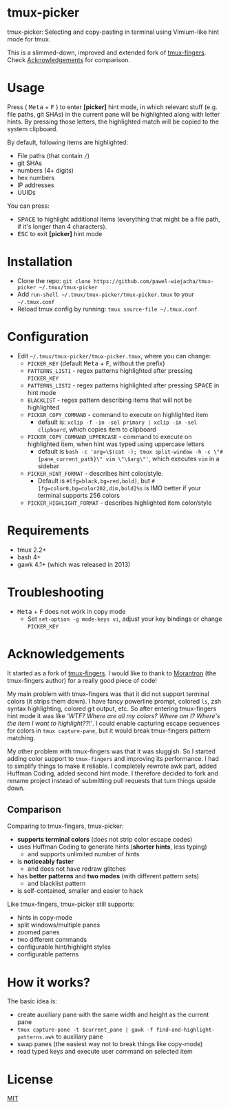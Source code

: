 # tmux-picker

tmux-picker: Selecting and copy-pasting in terminal using Vimium-like hint mode for tmux.

This is a slimmed-down, improved and extended fork of [tmux-fingers](https://github.com/Morantron/tmux-fingers). Check [Acknowledgements](#acknowledgements) for comparison.

# Usage

Press ( <kbd>Meta</kbd> + <kbd>F</kbd> ) to enter **[picker]** hint mode, in which relevant stuff (e.g. file paths, git SHAs) in the current
pane will be highlighted along with letter hints. By pressing those letters, the highlighted match will be copied to the system clipboard.

By default, following items are highlighted:

* File paths (that contain `/`)
* git SHAs
* numbers (4+ digits)
* hex numbers
* IP addresses
* UUIDs

You can press:

* <kbd>SPACE</kbd> to highlight additional items (everything that might be a file path, if it's longer than 4 characters).
* <kbd>ESC</kbd> to exit **[picker]** hint mode

# Installation

* Clone the repo: `git clone https://github.com/pawel-wiejacha/tmux-picker ~/.tmux/tmux-picker`
* Add `run-shell ~/.tmux/tmux-picker/tmux-picker.tmux` to your `~/.tmux.conf`
* Reload tmux config by running: `tmux source-file ~/.tmux.conf`

# Configuration

- Edit `~/.tmux/tmux-picker/tmux-picker.tmux`, where you can change:
    - `PICKER_KEY` (default <kbd>Meta</kbd> + <kbd>F</kbd>, without the prefix)
    - `PATTERNS_LIST1` - regex patterns highlighted after pressing `PICKER_KEY`
    - `PATTERNS_LIST2` - regex patterns highlighted after pressing <kbd>SPACE</kbd> in hint mode 
    - `BLACKLIST` - regex pattern describing items that will not be highlighted
    - `PICKER_COPY_COMMAND` - command to execute on highlighted item
        - default is: `xclip -f -in -sel primary | xclip -in -sel clipboard`, which copies item to clipboard
    - `PICKER_COPY_COMMAND_UPPERCASE` - command to execute on highlighted item, when hint was typed using uppercase letters
        - default is `bash -c 'arg=\$(cat -); tmux split-window -h -c \"#{pane_current_path}\" vim \"\$arg\"'`, which executes `vim` in a sidebar
    - `PICKER_HINT_FORMAT` - describes hint color/style.
        - Default is `#[fg=black,bg=red,bold]`, but `#[fg=color0,bg=color202,dim,bold]%s` is IMO better if your terminal supports 256 colors
    - `PICKER_HIGHLIGHT_FORMAT` - describes highlighted item color/style

# Requirements

* tmux 2.2+
* bash 4+
* gawk 4.1+ (which was released in 2013)

# Troubleshooting

- <kbd>Meta</kbd> + <kbd>F</kbd> does not work in copy mode
    - Set `set-option -g mode-keys vi`, adjust your key bindings or change `PICKER_KEY`

# Acknowledgements

It started as a fork of [tmux-fingers](https://github.com/Morantron/tmux-fingers). I would like to thank to [Morantron](https://github.com/Morantron) (the tmux-fingers author) for a really good piece of code!

My main problem with tmux-fingers was that it did not support terminal colors (it strips them down). I have fancy powerline prompt, colored `ls`, zsh syntax highlighting, colored git output, etc. So after entering tmux-fingers hint mode it was like *'WTF? Where are all my colors? Where am I? Where's the item I want to highlight??!'*. I could enable capturing escape sequences for colors in `tmux capture-pane`, but it would break tmux-fingers pattern matching. 

My other problem with tmux-fingers was that it was sluggish. So I started adding color support to `tmux-fingers` and improving its performance. I had to simplify things to make it reliable. I completely rewrote awk part, added Huffman Coding, added second hint mode. I therefore decided to fork and rename project instead of submitting pull requests that turn things upside down.

## Comparison

Comparing to tmux-fingers, tmux-picker:

- **supports terminal colors** (does not strip color escape codes)
- uses Huffman Coding to generate hints (**shorter hints**, less typing)
    - and supports unlimited number of hints
- is **noticeably faster** 
    - and does not have redraw glitches
- has **better patterns** and **two modes** (with different pattern sets)
    - and blacklist pattern
- is self-contained, smaller and easier to hack

Like tmux-fingers, tmux-picker still supports: 

- hints in copy-mode
- split windows/multiple panes
- zoomed panes
- two different commands
- configurable hint/highlight styles
- configurable patterns

# How it works?

The basic idea is:

- create auxiliary pane with the same width and height as the current pane
- `tmux capture-pane -t $current_pane | gawk -f find-and-highlight-patterns.awk` to auxiliary pane
- swap panes (the easiest way not to break things like copy-mode) 
- read typed keys and execute user command on selected item

# License

[MIT](https://github.com/pawel-wiejacha/tmux-picker/blob/master/LICENSE)
